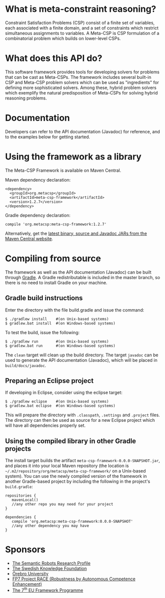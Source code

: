 # What is meta-constraint reasoning?
Constraint Satisfaction Problems (CSP) consist of a finite set of variables, each associated with a finite domain, and a set of constraints which restrict simultaneous assignments to variables. A Meta-CSP is CSP formulation of a combinatorial problem which builds on lower-level CSPs.

# What does this API do?

This software framework provides tools for developing solvers for problems that can be cast as Meta-CSPs. The framework includes several built-in CSP and Meta-CSP problem solvers which can be used as "ingredients" for defining more sophisticated solvers. Among these, hybrid problem solvers which exemplify the natural predisposition of Meta-CSPs for solving hybrid reasoning problems.

# Documentation

Developers can refer to the API documentation (Javadoc) for reference, and to the examples below for getting started.

# Using the framework as a library

The Meta-CSP Framework is available on Maven Central.

Maven dependency declaration:
```
<dependency>
  <groupId>org.metacsp</groupId>
  <artifactId>meta-csp-framework</artifactId>
  <version>1.2.7</version>
</dependency>
```

Gradle dependency declaration:
```
compile 'org.metacsp:meta-csp-framework:1.2.7'
```

Alternatively, get the <a href="http://search.maven.org/#search%7Cga%7C1%7Cg%3A%22org.metacsp%22%20AND%20a%3A%22meta-csp-framework%22">latest binary, source and Javadoc JARs from the Maven Central website</a>.

# Compiling from source

The framework as well as the API documentation (Javadoc) can be built through <a href="http://www.gradle.org/">Gradle</a>. A Gradle redistributable is included in the master branch, so there is no need to install Gradle on your machine.

## Gradle build instructions

Enter the directory with the file build.gradle and issue the command:
```
$ ./gradlew install    #(on Unix-based systems)
$ gradlew.bat install  #(on Windows-based systems)
```

To test the build, issue the following:
```
$ ./gradlew run        #(on Unix-based systems)
$ gradlew.bat run      #(on Windows-based systems)
```

The ```clean``` target will clean up the build directory. The target ```javadoc``` can be used to generate the API documentation (Javadoc), which will be placed in ```build/docs/javadoc```.

## Preparing an Eclipse project

If developing in Eclipse, consider using the eclipse target:
```
$ ./gradlew eclipse    #(on Unix-based systems)
$ gradlew.bat eclipse  #(on Windows-based systems)
```

This will prepare the directory with ```.classpath```, ```.settings``` and ```.project``` files. The directory can then be used as source for a new Eclipse project which will have all dependencies properly set.

## Using the compiled library in other Gradle projects

The install target builds the artifact ```meta-csp-framework-0.0.0-SNAPSHOT.jar```, and places it into your local Maven repository (the location is ```~/.m2/repository/org/metacsp/meta-csp-framework/``` on a Unix-based system). You can use the newly compiled version of the framework in another Gradle-based project by including the following in the project's ```build.gradle```:

```
repositories {
   mavenLocal()
   //any other repo you may need for your project
}

dependencies {
   compile 'org.metacsp:meta-csp-framework:0.0.0-SNAPSHOT'
   //any other dependency you may have
}
```

# Sponsors

* <a href="http://www.oru.se/english/research/research-projects/rp/?rdb=p1152">The Semantic Robots Research Profile</a>
* <a href="http://kks.se">The Swedish Knowledge Foundation</a>
* <a href="http://www.oru.se/">&Ouml;rebro University</a>
* <a href="http://project-race.eu/">FP7 Project RACE (Robustness by Autonomous Competence Enhancement)</a>
* <a href="http://cordis.europa.eu/fp7/home_en.html">The 7<sup>th</sup> EU Framework Programme</a>
